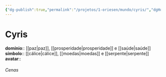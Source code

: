 ```yaml
---
{"dg-publish":true,"permalink":"/projetos/1-oriesen/mundo/cyris/","dgHomeLink":true,"dgPassFrontmatter":false}
---
```



# Cyris
**domínio**:: [[paz|paz]], [[prosperidade|prosperidade]] e [[saúde|saúde]]
**símbolo**:: [[cálice|cálice]], [[moedas|moedas]] e [[serpente|serpente]]
**avatar**:: 

###### Cenas

